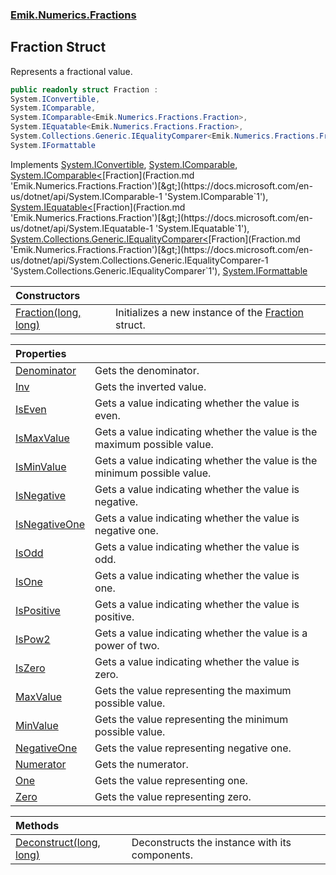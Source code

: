 ### [Emik.Numerics.Fractions](Emik.Numerics.Fractions.md 'Emik.Numerics.Fractions')

## Fraction Struct

Represents a fractional value.

```csharp
public readonly struct Fraction :
System.IConvertible,
System.IComparable,
System.IComparable<Emik.Numerics.Fractions.Fraction>,
System.IEquatable<Emik.Numerics.Fractions.Fraction>,
System.Collections.Generic.IEqualityComparer<Emik.Numerics.Fractions.Fraction>,
System.IFormattable
```

Implements [System.IConvertible](https://docs.microsoft.com/en-us/dotnet/api/System.IConvertible 'System.IConvertible'), [System.IComparable](https://docs.microsoft.com/en-us/dotnet/api/System.IComparable 'System.IComparable'), [System.IComparable&lt;](https://docs.microsoft.com/en-us/dotnet/api/System.IComparable-1 'System.IComparable`1')[Fraction](Fraction.md 'Emik.Numerics.Fractions.Fraction')[&gt;](https://docs.microsoft.com/en-us/dotnet/api/System.IComparable-1 'System.IComparable`1'), [System.IEquatable&lt;](https://docs.microsoft.com/en-us/dotnet/api/System.IEquatable-1 'System.IEquatable`1')[Fraction](Fraction.md 'Emik.Numerics.Fractions.Fraction')[&gt;](https://docs.microsoft.com/en-us/dotnet/api/System.IEquatable-1 'System.IEquatable`1'), [System.Collections.Generic.IEqualityComparer&lt;](https://docs.microsoft.com/en-us/dotnet/api/System.Collections.Generic.IEqualityComparer-1 'System.Collections.Generic.IEqualityComparer`1')[Fraction](Fraction.md 'Emik.Numerics.Fractions.Fraction')[&gt;](https://docs.microsoft.com/en-us/dotnet/api/System.Collections.Generic.IEqualityComparer-1 'System.Collections.Generic.IEqualityComparer`1'), [System.IFormattable](https://docs.microsoft.com/en-us/dotnet/api/System.IFormattable 'System.IFormattable')

| Constructors | |
| :--- | :--- |
| [Fraction(long, long)](Fraction..ctor(long,long).md 'Emik.Numerics.Fractions.Fraction.Fraction(long, long)') | Initializes a new instance of the [Fraction](Fraction.md 'Emik.Numerics.Fractions.Fraction') struct. |

| Properties | |
| :--- | :--- |
| [Denominator](Fraction.Denominator.md 'Emik.Numerics.Fractions.Fraction.Denominator') | Gets the denominator. |
| [Inv](Fraction.Inv.md 'Emik.Numerics.Fractions.Fraction.Inv') | Gets the inverted value. |
| [IsEven](Fraction.IsEven.md 'Emik.Numerics.Fractions.Fraction.IsEven') | Gets a value indicating whether the value is even. |
| [IsMaxValue](Fraction.IsMaxValue.md 'Emik.Numerics.Fractions.Fraction.IsMaxValue') | Gets a value indicating whether the value is the maximum possible value. |
| [IsMinValue](Fraction.IsMinValue.md 'Emik.Numerics.Fractions.Fraction.IsMinValue') | Gets a value indicating whether the value is the minimum possible value. |
| [IsNegative](Fraction.IsNegative.md 'Emik.Numerics.Fractions.Fraction.IsNegative') | Gets a value indicating whether the value is negative. |
| [IsNegativeOne](Fraction.IsNegativeOne.md 'Emik.Numerics.Fractions.Fraction.IsNegativeOne') | Gets a value indicating whether the value is negative one. |
| [IsOdd](Fraction.IsOdd.md 'Emik.Numerics.Fractions.Fraction.IsOdd') | Gets a value indicating whether the value is odd. |
| [IsOne](Fraction.IsOne.md 'Emik.Numerics.Fractions.Fraction.IsOne') | Gets a value indicating whether the value is one. |
| [IsPositive](Fraction.IsPositive.md 'Emik.Numerics.Fractions.Fraction.IsPositive') | Gets a value indicating whether the value is positive. |
| [IsPow2](Fraction.IsPow2.md 'Emik.Numerics.Fractions.Fraction.IsPow2') | Gets a value indicating whether the value is a power of two. |
| [IsZero](Fraction.IsZero.md 'Emik.Numerics.Fractions.Fraction.IsZero') | Gets a value indicating whether the value is zero. |
| [MaxValue](Fraction.MaxValue.md 'Emik.Numerics.Fractions.Fraction.MaxValue') | Gets the value representing the maximum possible value. |
| [MinValue](Fraction.MinValue.md 'Emik.Numerics.Fractions.Fraction.MinValue') | Gets the value representing the minimum possible value. |
| [NegativeOne](Fraction.NegativeOne.md 'Emik.Numerics.Fractions.Fraction.NegativeOne') | Gets the value representing negative one. |
| [Numerator](Fraction.Numerator.md 'Emik.Numerics.Fractions.Fraction.Numerator') | Gets the numerator. |
| [One](Fraction.One.md 'Emik.Numerics.Fractions.Fraction.One') | Gets the value representing one. |
| [Zero](Fraction.Zero.md 'Emik.Numerics.Fractions.Fraction.Zero') | Gets the value representing zero. |

| Methods | |
| :--- | :--- |
| [Deconstruct(long, long)](Fraction.Deconstruct(long&,long&).md 'Emik.Numerics.Fractions.Fraction.Deconstruct(long, long)') | Deconstructs the instance with its components. |

